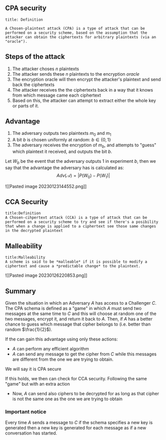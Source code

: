 ## CPA security
```ad-abstract
title: Definition

A Chosen-plaintext attack (CPA) is a type of attack that can be performed on a security scheme, based on the assumption that the attacker can obtain the ciphertexts for arbitrary plaintexts (via an "oracle"). 
```

## Steps of the attack

1. The attacker choses $n$ plaintexts
2. The attacker sends these $n$ plaintexts to the encryption *oracle*
3. The encryption oracle will then encrypt the attacker's plaintext and send back the ciphertexts 
4. The attacker receives the the ciphertexts back in a way that it knows from which message came each ciphertext 
5. Based on this, the attacker can attempt to extract either the whole key or parts of it. 

## Advantage

1. The adversary outputs two plaintexts $m_{0}$ and $m_{1}$
2. A bit $b$ is chosen uniformly at random: $b\in \{0, 1\}$
3. The adversary receives the encryption of $m_{b}$, and attempts to "guess" which plaintext it received, and outputs the bit $b$.

Let $W_{b}$ be the event that the adversary outputs $1$ in experiment $b$, then we say that the advantage the adversary has is calculated as:
$$
Adv(\mathcal{A})=|P(W_{0})-P(W_{1})|
$$


![[Pasted image 20230123144552.png]]

## CCA Security

```ad-abstract
title:Definition
A Chosen-cihpertext attack (CCA) is a type of attack that can be performed on a security scheme to try and see if there's a posibility that when a change is applied to a ciphertext see those same changes in the decrypted plaintext
```
## Malleability

```ad-abstract
title:Malleability
A scheme is said to be *malleable* if it is possible to modify a ciphertext and cause a *predictable change* to the plaintext.
```

![[Pasted image 20230126220853.png]]

## Summary

Given the situation in which an Adversary $A$ has access to a Challenger $C$. The CPA schema is defined as a "game" in which $A$ must send two messages at the same time to $C$ and this will choose at random one of the two messages, encrypt it, and return it back to $A$. Then, if $A$ has a better chance to guess which message that cipher belongs to (i.e. better than random $\frac{1}{2}$). 

If the can gain this advantage using only these actions:

* $A$ can perform any efficient algorithm  
* $A$ can send any message to get the cipher from $C$ while this messages are different from the one we are trying to obtain. 

We will say it is CPA secure

If this holds, we then can check for CCA security. Following the same "game" but with an extra action

* Now, $A$ can send also ciphers to be decrypted for as long as that cipher is not the same one as the one we are trying to obtain

### Important notice

Every time $A$ sends a message to $C$ if the schema specifies a new key is generated then a new key is generated for each message as if a new conversation has started.